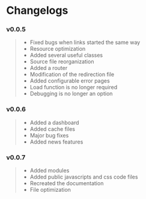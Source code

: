 # Changelogs

### v0.0.5
> - Fixed bugs when links started the same way
> - Resource optimization
> - Added several useful classes
> - Source file reorganization
> - Added a router
> - Modification of the redirection file
> - Added configurable error pages
> - Load function is no longer required
> - Debugging is no longer an option

### v0.0.6
> - Added a dashboard
> - Added cache files
> - Major bug fixes
> - Added news features

### v0.0.7
> - Added modules
> - Added public javascripts and css code files
> - Recreated the documentation
> - File optimization
